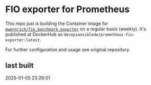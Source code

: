 # FIO exporter for Prometheus

This repo just is building the Container image for [`mwennrich/fio_benchmark_exporter`](https://github.com/mwennrich/fio_benchmark_exporter) on a regular basis (weekly). It's published at DockerHub as `devopsansiblede/prometheus-fio-exporter:latest`.

For further configuration and usage see original repository.

## last built

2025-01-05 23:26:01
